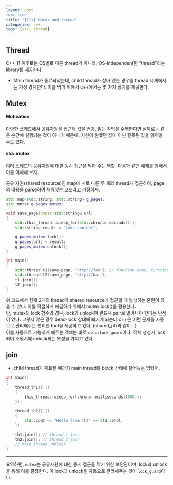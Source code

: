 ```yaml
---
layout: post
toc: true
title: "[C++] Mutex and thread"
categories: c++
tags: [c++, thread]
---
```


## Thread
C++ 11 이후로는 OS별로 다른 thread가 아니라, OS-independent한 "thread"라는 library를 제공한다. <br>

- Main thread가 종료되었는데, child thread가 살아 있는 경우를 thread 세계에서는 가장 경계한다. 이를 막기 위해서 c++에서는 몇 가지 장치를 제공한다.

## Mutex
#### Motivation
다양한 쓰레드에서 공유자원을 접근해 값을 변경, 읽는 작업을 수행한다면 실제로는 같은 순간에 실행되는 것이 아니기 때문에, 자신이 원했던 값이 아닌 잘못된 값을 읽어올 수도 있다.

#### std::mutex
여러 스레드의 공유자원에 대한 동시 접근을 막아 주는 역할.
다음과 같은 예제를 통해서 이를 이해해 보자.

공유 자원(shared resource)인 map에 서로 다른 두 개의 thread가 접근하여, page의 내용을 parse하여 채워넣는 코드라고 가정하자. 

```c++
std::map<std::string, std::string> g_pages;
std::mutex g_pages_mutex;

void save_page(const std::string& url)
{
    std::this_thread::sleep_for(std::chrono::seconds(2));
    std::string result = "fake content";

    g_pages_mutex.lock();
    g_pages[url] = result;
    g_pages_mutex.unlock();
}

int main()
{
    std::thread t1(save_page, "http://foo"); // function_name, function_args
    std::thread t2(save_page, "http://bar");
    t1.join();
    t2.join();
}
```
위 코드에서 현재 2개의 thread가 shared resource에 접근할 때 발생하는 혼란이 있을 수 있다. 이를 적절하게 해결하기 위해서 mutex.lock()을 활용한다.<br>
단, mutex의 lock 함수의 경우, lock과 unlock이 반드시 pair로 일어나야 한다는 단점이 있다. 그렇지 않은 경우 dead-lock 상태에 빠지게 되는데 c++은 이런 문제를 자동으로 관리해주는 편리한 tool을 제공하고 있다. (shared_ptr과 같이...) <br>
이를 자동으로 가능하게 해주는 객체는 바로 `std::lock_guard`이다. 객체 생성시 lock되며 소멸시에 unlock되는 특성을 가지고 있다.


## join
- child thread가 종료될 때까지 main thread를 block 상태에 걸어놓는 명령어.<br>

```c++
int main()
{
    thread th1([]()
    {
        this_thread::sleep_for(chrono::milliseconds(1000));
    });

    thread th2([]()
    {
        std::cout << "Hello from th2" << std::endl;
    })

    th1.join(); // thread 1 join
    th2.join(); // thread 2 join
    // main thread unblock
}
```
***
요약하면, `mutex`는 공유자원에 대한 동시 접근을 막기 위한 보안관이며, lock과 unlock을 통해 이를 결정한다. 이 lock과 unlock을 자동으로 관리해주는 것이 `lock_guard`이다.